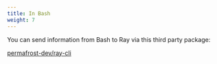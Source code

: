 ```yaml
---
title: In Bash
weight: 7
---
```


You can send information from Bash to Ray via this third party package:

[permafrost-dev/ray-cli](https://github.com/permafrost-dev/ray-cli)
